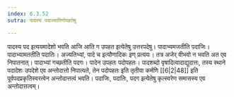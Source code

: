 ```yaml
---
index: 6.3.52
sutra: पादस्य पदाज्यातिगोपहतेषु

---
```

पादस्य पद इत्ययमादेशो भवति आजि आति ग उपहत इत्येतेषु उत्तरपदेषु। पादाभ्यमजतीति पदाजिः। पादाभ्यामततीति पदातिः। अज्यतिभ्यां, पादे च इत्यौणादिकः इण् प्रत्ययः। तत्र अजेर् वीभवो न भवति अत एव निपातनात्। पादाभ्यां गच्छतीति पदगः। पादेन उपहतः पदोपहतः। पादशब्दो वृषादित्वादाद्युदात्तः, तस्य स्थाने पदादेशः उपदेशे एव अन्तोदात्तो निपात्यते, तेन पदोपहतः इति तृतीया कर्मणि [[6|2|48]] इति पूर्वपदप्रकृतिस्वरत्वेन अन्तोदात्तत्वं भवति। पदाजिः, पदातिः, पदग इत्येतेषु कृत्स्वरेण समासस्य एव अन्तोदात्तत्वम्।